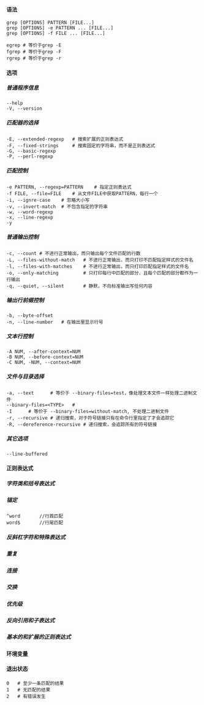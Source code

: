 #### 语法

```
grep [OPTIONS] PATTERN [FILE...]
grep [OPTIONS] -e PATTERN ... [FILE...]
grep [OPTIONS] -f FILE ... [FILE...]
```

```
egrep # 等价于grep -E
fgrep # 等价于grep -F
rgrep # 等价于grep -r
```

#### 选项

##### 普通程序信息

```
--help
-V, --version
```

##### 匹配器的选择

```
-E, --extended-regexp	# 搜索扩展的正则表达式
-F, --fixed-strings		# 搜索固定的字符串，而不是正则表达式
-G, --basic-regexp
-P, --perl-regexp
```

##### 匹配控制

```
-e PATTERN, --regexp=PATTERN	# 指定正则表达式
-f FILE, --file=FILE	# 从文件FILE中获取PATTERN，每行一个
-i, --ignre-case	# 忽略大小写
-v, --invert-match	# 不包含指定的字符串
-w, --word-regexp
-x, --line-regexp
-y
```

##### 普通输出控制

```
-c, --count	# 不进行正常输出，而只输出每个文件匹配的行数
-L, --files-without-match	# 不进行正常输出，而只打印不匹配指定样式的文件名
-l, --files-with-matches	# 不进行正常输出，而只打印匹配指定样式的文件名
-o, --only-matching			# 只打印每行中匹配的部分，且每个匹配的部分都作为一行输出
-q, --quiet, --silent		# 静默，不向标准输出写任何内容
```

##### 输出行前缀控制

```
-b, --byte-offset
-n, --line-number	# 在输出里显示行号
```

##### 文本行控制

```
-A NUM, --after-context=NUM
-B NUM, --before-context=NUM
-C NUM, -NUM, --context=NUM
```

##### 文件与目录选择

```
-a, --text		# 等价于 --binary-files=test，像处理文本文件一样处理二进制文件
--binary-files=<TYPE>	# 
-I		# 等价于 --binary-files=without-match, 不处理二进制文件
-r, --recursive	# 递归搜索，对于符号链接只有在命令行里指定了才会追踪它
-R, --dereference-recursive	# 递归搜索，会追踪所有的符号链接
```

##### 其它选项

```
--line-buffered
```



#### 正则表达式

##### 字符类和括号表达式

##### 锚定

```
^word		//行首匹配
word$		//行尾匹配
```



##### 反斜杠字符和特殊表达式

##### 重复

##### 连接

##### 交换

##### 优先级

##### 反向引用和子表达式

##### 基本的和扩展的正则表达式

#### 环境变量

#### 退出状态

```
0	# 至少一条匹配的结果
1	# 无匹配的结果
2	# 有错误发生
```




